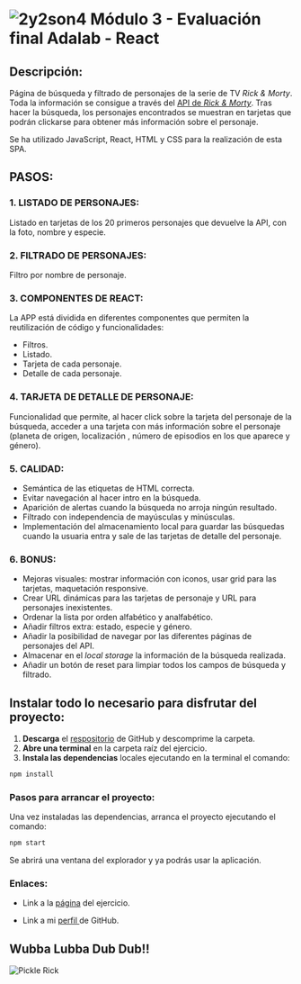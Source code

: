 # ![2y2son4](./src/images/favicon2.ico) **Módulo 3 - Evaluación final Adalab - React**

## **Descripción:**

Página de búsqueda y filtrado de personajes de la serie de TV _Rick & Morty_. Toda la información se consigue a través del [API de _Rick & Morty_](https://rickandmortyapi.com/). Tras hacer la búsqueda, los personajes encontrados se muestran en tarjetas que podrán clickarse para obtener más información sobre el personaje.

Se ha utilizado JavaScript, React, HTML y CSS para la realización de esta SPA.

## PASOS:

### 1. **LISTADO DE PERSONAJES:**

Listado en tarjetas de los 20 primeros personajes que devuelve la API, con la foto, nombre y especie.

### 2. **FILTRADO DE PERSONAJES:**

Filtro por nombre de personaje.

### 3. **COMPONENTES DE REACT:**

La APP está dividida en diferentes componentes que permiten la reutilización de código y funcionalidades:

- Filtros.
- Listado.
- Tarjeta de cada personaje.
- Detalle de cada personaje.

### 4. **TARJETA DE DETALLE DE PERSONAJE:**

Funcionalidad que permite, al hacer click sobre la tarjeta del personaje de la búsqueda, acceder a una tarjeta con más información sobre el personaje (planeta de origen, localización , número de episodios en los que aparece y género).

### 5. **CALIDAD:**

- Semántica de las etiquetas de HTML correcta.
- Evitar navegación al hacer intro en la búsqueda.
- Aparición de alertas cuando la búsqueda no arroja ningún resultado.
- Filtrado con independencia de mayúsculas y minúsculas.
- Implementación del almacenamiento local para guardar las búsquedas cuando la usuaria entra y sale de las tarjetas de detalle del personaje.

### 6. **BONUS:**

- Mejoras visuales: mostrar información con iconos, usar grid para las tarjetas, maquetación responsive.
- Crear URL dinámicas para las tarjetas de personaje y URL para personajes inexistentes.
- Ordenar la lista por orden alfabético y analfabético.
- Añadir filtros extra: estado, especie y género.
- Añadir la posibilidad de navegar por las diferentes páginas de personajes del API.
- Almacenar en el _local storage_ la información de la búsqueda realizada.
- Añadir un botón de reset para limpiar todos los campos de búsqueda y filtrado.

## Instalar todo lo necesario para disfrutar del proyecto:

1. **Descarga** el [respositorio](https://github.com/Adalab/modulo-3-evaluacion-final-2y2son4.git) de GitHub y descomprime la carpeta.
2. **Abre una terminal** en la carpeta raíz del ejercicio.
3. **Instala las dependencias** locales ejecutando en la terminal el comando:

```bash
npm install
```

### Pasos para arrancar el proyecto:

Una vez instaladas las dependencias, arranca el proyecto ejecutando el comando:

```bash
npm start
```

Se abrirá una ventana del explorador y ya podrás usar la aplicación.

### **Enlaces:**

- Link a la [página](https://beta.adalab.es/modulo-3-evaluacion-final-2y2son4/) del ejercicio.

- Link a mi [perfil ](https://github.com/2y2son4)de GitHub.

## **Wubba Lubba Dub Dub!!**

![Pickle Rick](./public/favicon.ico)
